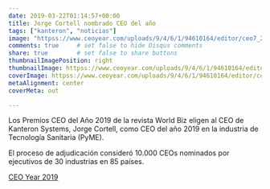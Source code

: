 ```yaml
---
date: 2019-03-22T01:14:57+00:00
title: Jorge Cortell nombrado CEO del año
tags: ["kanteron", "noticias"]
image: "httpss://www.ceoyear.com/uploads/9/4/6/1/94610164/editor/ceo7_2.png"
comments: true     # set false to hide Disqus comments
share: true        # set false to share buttons
thumbnailImagePosition: right
thumbnailImage: httpss://www.ceoyear.com/uploads/9/4/6/1/94610164/editor/ceo7_2.png
coverImage: httpss://www.ceoyear.com/uploads/9/4/6/1/94610164/editor/ceo7_2.png
metaAlignment: center
coverMeta: out

---
```


Los Premios CEO del Año 2019 de la revista World Biz eligen al CEO de Kanteron Systems, Jorge Cortell, como CEO del año 2019 en la industria de Tecnología Sanitaria (PyME).

<!--more-->

El proceso de adjudicación consideró 10.000 CEOs nominados por ejecutivos de 30 industrias en 85 países.

[CEO Year 2019](httpss://www.ceoyear.com/sme-ceos/jorge-cortell-ceo-of-kanteron-systems-ceo-of-the-year-healthcare-it-sme)
